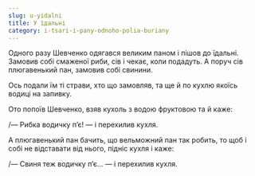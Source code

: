 ```yaml
---
slug: u-yidalni
title: У їдальні
category: i-tsari-i-pany-odnoho-polia-buriany
---
```

Одного разу Шевченко одягався великим паном і пішов до їдальні. Замовив собі смаженої риби, сів і чекає, коли подадуть. А поруч сів плюгавенький пан, замовив собі свинини.

Ось подали їм ті страви, хто що замовляв, та ще й по кухлю якоїсь водиці на запивку.

Ото попоїв Шевченко, взяв кухоль з водою фруктовою та й каже:

/— Рибка водичку п’є! — і перехилив кухля.

А плюгавенький пан бачить, що вельможний пан так робить, то щоб і собі не відставати від нього, підніс кухля і каже:

/— Свиня теж водичку п’є… — і перехилив кухля.
